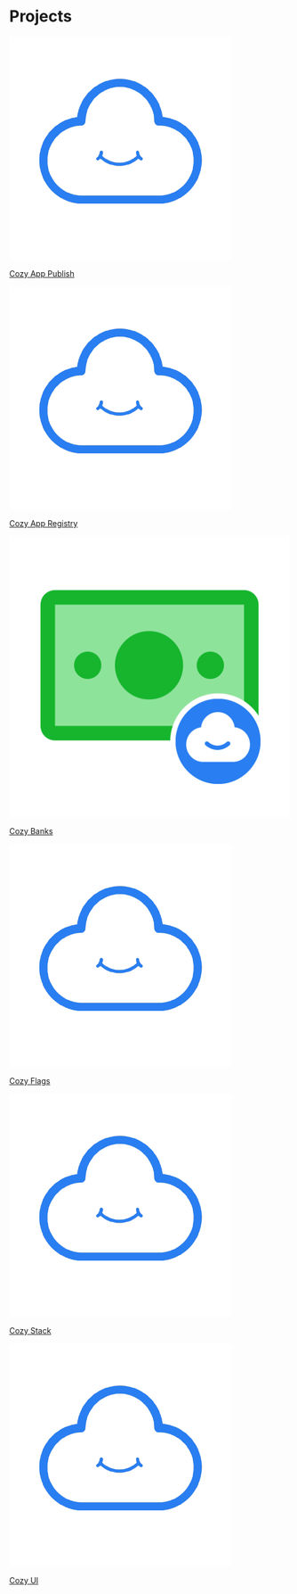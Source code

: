 # Projects

<div class="horizontal-list">
  <a href="/cozy-app-publish">
    <img src="../assets/images/home/icon-cozy.png" alt="Cozy App Publish" />
    <p>Cozy App Publish</p>
  </a>

  <a href="/cozy-apps-registry">
    <img src="../assets/images/home/icon-cozy.png" alt="Cozy Apps Registry" />
    <p>Cozy App Registry</p>
  </a>

  <a href="/cozy-banks">
    <img src="../assets/images/home/icon-banks.png" alt="Cozy Banks"/>
    <p>Cozy Banks</p>
  </a>
  <a href="/cozy-flags">
    <img src="../assets/images/home/icon-cozy.png" alt="Cozy Cozy"/>
    <p>Cozy Flags</p>
  </a>

  <a href="/cozy-stack">
    <img src="../assets/images/home/icon-cozy.png" alt="Cozy Stack" />
    <p>Cozy Stack</p>
  </a>

  <a href="/cozy-ui">
    <img src="../assets/images/home/icon-cozy.png" alt="Cozy UI" />
    <p>Cozy UI</p>
  </a>
</div>
